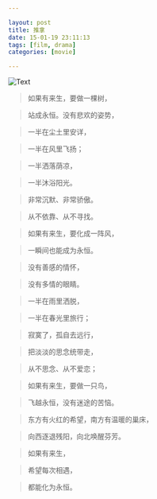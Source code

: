 ```yaml
---

layout: post
title: 推拿
date: 15-01-19 23:11:13
tags: [film, drama]
categories: [movie]

---
```


![Text]({{site.url}}/assets/blog_img/2015-01-19-blind-massage/Blind.Massage.2014.HD1080P.X264.AAC.Mandarin.CHS-ENG.Mp4Ba.mp4_20150119_231010.685.png) 

> 如果有来生，要做一棵树， 

> 站成永恒。没有悲欢的姿势， 

> 一半在尘土里安详， 

> 一半在风里飞扬； 

> 一半洒落荫凉， 

> 一半沐浴阳光。 

> 非常沉默、非常骄傲。 

> 从不依靠、从不寻找。 

<!-- more -->

> 如果有来生，要化成一阵风， 

> 一瞬间也能成为永恒。 

> 没有善感的情怀， 

> 没有多情的眼睛。 

> 一半在雨里洒脱， 

> 一半在春光里旅行； 

> 寂寞了，孤自去远行， 

> 把淡淡的思念统带走， 

> 从不思念、从不爱恋； 

<!-- more -->

> 如果有来生，要做一只鸟， 

> 飞越永恒，没有迷途的苦恼。 

> 东方有火红的希望，南方有温暖的巢床， 

> 向西逐退残阳，向北唤醒芬芳。 

<!-- more -->

> 如果有来生， 

> 希望每次相遇， 

> 都能化为永恒。